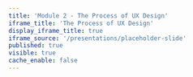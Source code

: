```yaml
---
title: 'Module 2 - The Process of UX Design'
iframe_title: 'The Process of UX Design'
display_iframe_title: true
iframe_source: '/presentations/placeholder-slide'
published: true
visible: true
cache_enable: false
---
```

